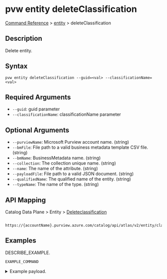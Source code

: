 # pvw entity deleteClassification
[Command Reference](../../../README.md#command-reference) > [entity](./main.md) > deleteClassification

## Description
Delete entity.

## Syntax
```
pvw entity deleteClassification --guid=<val> --classificationName=<val>
```

## Required Arguments
- `--guid`: guid parameter
- `--classificationName`: classificationName parameter

## Optional Arguments
- `--purviewName`: Microsoft Purview account name. (string)
- `--bmFile`: File path to a valid business metadata template CSV file. (string)
- `--bmName`: BusinessMetadata name. (string)
- `--collection`: The collection unique name. (string)
- `--name`: The name of the attribute. (string)
- `--payloadFile`: File path to a valid JSON document. (string)
- `--qualifiedName`: The qualified name of the entity. (string)
- `--typeName`: The name of the type. (string)

## API Mapping
Catalog Data Plane > Entity > [Deleteclassification]()
```
 https://{accountName}.purview.azure.com/catalog/api/atlas/v2/entity/classification
```

## Examples
DESCRIBE_EXAMPLE.
```powershell
EXAMPLE_COMMAND
```
<details><summary>Example payload.</summary>
<p>

```json
PASTE_JSON_HERE
```
</p>
</details>